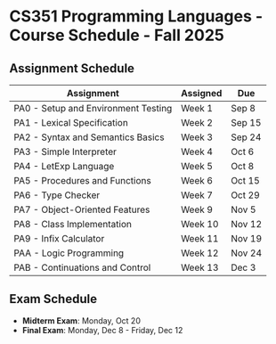 # CS351 Programming Languages - Course Schedule - Fall 2025

## Assignment Schedule

| Assignment | Assigned | Due |
| ---------- | -------- | --- |
| PA0 - Setup and Environment Testing | Week 1 | Sep 8 |
| PA1 - Lexical Specification | Week 2 | Sep 15 |
| PA2 - Syntax and Semantics Basics | Week 3 | Sep 24 |
| PA3 - Simple Interpreter | Week 4 | Oct 6 |
| PA4 - LetExp Language | Week 5 | Oct 8 |
| PA5 - Procedures and Functions | Week 6 | Oct 15 |
| PA6 - Type Checker | Week 7 | Oct 29 |
| PA7 - Object-Oriented Features | Week 9 | Nov 5 |
| PA8 - Class Implementation | Week 10 | Nov 12 |
| PA9 - Infix Calculator | Week 11 | Nov 19 |
| PAA - Logic Programming | Week 12 | Nov 24 |
| PAB - Continuations and Control | Week 13 | Dec 3 |


## Exam Schedule

- **Midterm Exam**: Monday, Oct 20
- **Final Exam**: Monday, Dec 8 - Friday, Dec 12
